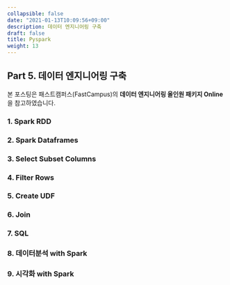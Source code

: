 ```yaml
---
collapsible: false
date: "2021-01-13T10:09:56+09:00"
description: 데이터 엔지니어링 구축
draft: false
title: Pyspark
weight: 13
---
```


## Part 5. 데이터 엔지니어링 구축
본 포스팅은 패스트캠퍼스(FastCampus)의 **데이터 엔지니어링 올인원 패키지 Online**을 참고하였습니다.

### 1. Spark RDD 
### 2. Spark Dataframes
### 3. Select Subset Columns
### 4. Filter Rows
### 5. Create UDF
### 6. Join
### 7. SQL
### 8. 데이터분석 with Spark
### 9. 시각화 with Spark